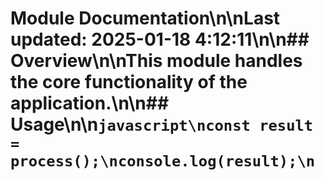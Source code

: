 # Module Documentation\n\nLast updated: 2025-01-18 4:12:11\n\n## Overview\n\nThis module handles the core functionality of the application.\n\n## Usage\n\n```javascript\nconst result = process();\nconsole.log(result);\n```
